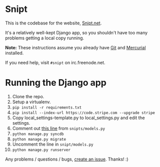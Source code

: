 # Snipt

This is the codebase for the website, [Snipt.net](https://snipt.net/).

It's a relatively well-kept Django app, so you shouldn't have too many problems getting a local copy running.

**Note:** These instructions assume you already have [Git](http://git-scm.com/) and [Mercurial](http://mercurial.selenic.com/) installed.

If you need help, visit `#snipt` on irc.freenode.net.

# Running the Django app

1. Clone the repo.
2. Setup a virtualenv.
3. `pip install -r requirements.txt`
4. `pip install --index-url https://code.stripe.com --upgrade stripe`
5. Copy local_settings-template.py to local_settings.py and edit the settings.
6. Comment out [this line](https://github.com/nicksergeant/snipt/blob/master/snipts/models.py#L19) from `snipts/models.py`
7. `python manage.py syncdb`
8. `python manage.py migrate`
9. Uncomment the line in `snipt/models.py`
10. `python manage.py runserver`

Any problems / questions / bugs, [create an issue](https://github.com/nicksergeant/snipt/issues). Thanks! :)
